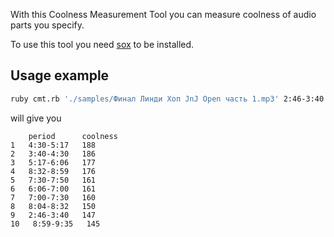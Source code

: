 With this Coolness Measurement Tool you can measure coolness of audio parts you specify.

To use this tool you need [sox](http://sox.sourceforge.net/) to be installed.
## Usage example
```bash
ruby cmt.rb './samples/Финал Линди Хоп JnJ Open часть 1.mp3' 2:46-3:40 3:40-4:30 4:30-5:17 5:17-6:06 6:06-7:00 7:00-7:30 7:30-7:50 8:04-8:32 8:32-8:59 8:59-9:35
```
will give you
```
    period      coolness
1   4:30-5:17   188
2   3:40-4:30   186
3   5:17-6:06   177
4   8:32-8:59   176
5   7:30-7:50   161
6   6:06-7:00   161
7   7:00-7:30   160
8   8:04-8:32   150
9   2:46-3:40   147
10   8:59-9:35   145
```
